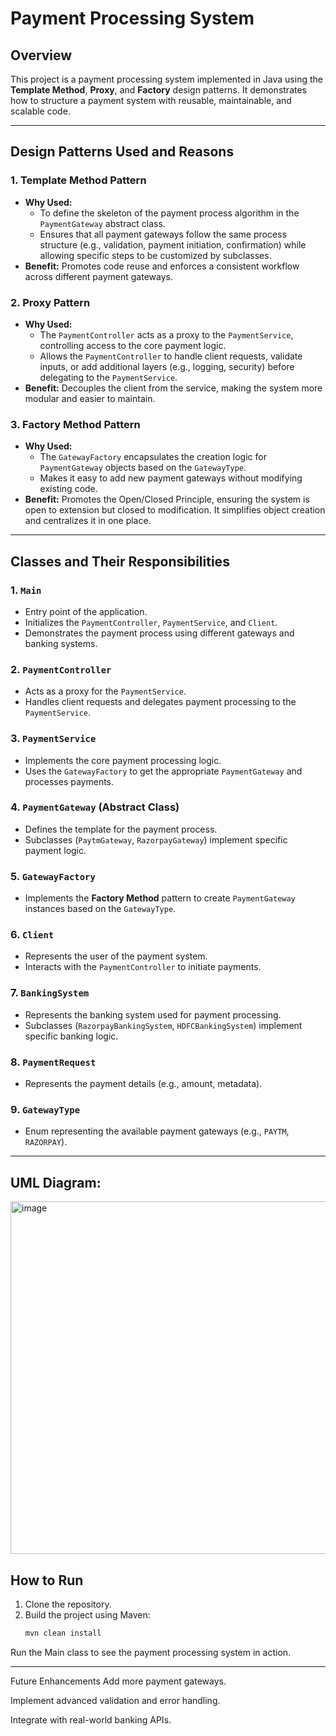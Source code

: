 # Payment Processing System

## Overview
This project is a payment processing system implemented in Java using the **Template Method**, **Proxy**, and **Factory** design patterns. It demonstrates how to structure a payment system with reusable, maintainable, and scalable code.

---

## Design Patterns Used and Reasons

### 1. Template Method Pattern
- **Why Used:**
    - To define the skeleton of the payment process algorithm in the `PaymentGateway` abstract class.
    - Ensures that all payment gateways follow the same process structure (e.g., validation, payment initiation, confirmation) while allowing specific steps to be customized by subclasses.
- **Benefit:** Promotes code reuse and enforces a consistent workflow across different payment gateways.

### 2. Proxy Pattern
- **Why Used:**
    - The `PaymentController` acts as a proxy to the `PaymentService`, controlling access to the core payment logic.
    - Allows the `PaymentController` to handle client requests, validate inputs, or add additional layers (e.g., logging, security) before delegating to the `PaymentService`.
- **Benefit:** Decouples the client from the service, making the system more modular and easier to maintain.

### 3. Factory Method Pattern
- **Why Used:**
    - The `GatewayFactory` encapsulates the creation logic for `PaymentGateway` objects based on the `GatewayType`.
    - Makes it easy to add new payment gateways without modifying existing code.
- **Benefit:** Promotes the Open/Closed Principle, ensuring the system is open to extension but closed to modification. It simplifies object creation and centralizes it in one place.

---

## Classes and Their Responsibilities

### 1. `Main`
- Entry point of the application.
- Initializes the `PaymentController`, `PaymentService`, and `Client`.
- Demonstrates the payment process using different gateways and banking systems.

### 2. `PaymentController`
- Acts as a proxy for the `PaymentService`.
- Handles client requests and delegates payment processing to the `PaymentService`.

### 3. `PaymentService`
- Implements the core payment processing logic.
- Uses the `GatewayFactory` to get the appropriate `PaymentGateway` and processes payments.

### 4. `PaymentGateway` (Abstract Class)
- Defines the template for the payment process.
- Subclasses (`PaytmGateway`, `RazorpayGateway`) implement specific payment logic.

### 5. `GatewayFactory`
- Implements the **Factory Method** pattern to create `PaymentGateway` instances based on the `GatewayType`.

### 6. `Client`
- Represents the user of the payment system.
- Interacts with the `PaymentController` to initiate payments.

### 7. `BankingSystem`
- Represents the banking system used for payment processing.
- Subclasses (`RazorpayBankingSystem`, `HDFCBankingSystem`) implement specific banking logic.

### 8. `PaymentRequest`
- Represents the payment details (e.g., amount, metadata).

### 9. `GatewayType`
- Enum representing the available payment gateways (e.g., `PAYTM`, `RAZORPAY`).

---
## UML Diagram:

<img width="837" height="564" alt="image" src="https://github.com/user-attachments/assets/b0545930-5054-408b-9164-4a3569f52259" />


## How to Run
1. Clone the repository.
2. Build the project using Maven:
   ```bash
   mvn clean install

Run the Main class to see the payment processing system in action.
<hr></hr>
Future Enhancements
Add more payment gateways.

Implement advanced validation and error handling.

Integrate with real-world banking APIs.

